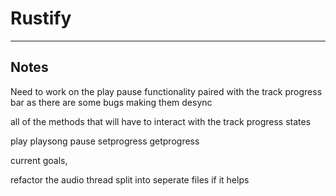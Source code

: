 # Rustify

---

## Notes

Need to work on the play pause functionality paired with the track progress bar
as there are some bugs making them desync


all of the methods that will have to interact with the track progress states


play
playsong
pause
setprogress
getprogress



current goals,

refactor the audio thread
split into seperate files if it helps

